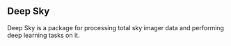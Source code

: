 ## Deep Sky
Deep Sky is a package for processing total sky imager data and performing deep learning tasks on it.

